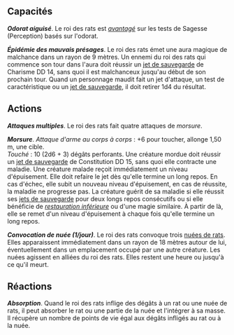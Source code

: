 ## Capacités
_**Odorat aiguisé**_. Le roi des rats est [_avantagé_](/utiliser-les-caracteristiques/#avantage-et-desavantage) sur les tests de Sagesse (Perception) basés sur l'odorat.

_**Épidémie des mauvais présages**_. Le roi des rats émet une aura magique de malchance dans un rayon de 9 mètres. Un ennemi du roi des rats qui commence son tour dans l'aura doit réussir un [jet de sauvegarde](/utiliser-les-caracteristiques/#jets-de-sauvegarde) de Charisme DD 14, sans quoi il est malchanceux jusqu'au début de son prochain tour. Quand un personnage maudit fait un jet d'attaque, un test de caractéristique ou un [jet de sauvegarde](/utiliser-les-caracteristiques/#jets-de-sauvegarde), il doit retirer 1d4 du résultat.

## Actions
_**Attaques multiples**_. Le roi des rats fait quatre attaques de _morsure_.

_**Morsure**_. _Attaque d'arme au corps à corps_ : +6 pour toucher, allonge 1,50 m, une cible.  
_Touché_ : 10 (2d6 + 3) dégâts perforants. Une créature mordue doit réussir un [jet de sauvegarde](/utiliser-les-caracteristiques/#jets-de-sauvegarde) de Constitution DD 15, sans quoi elle contracte une maladie. Une créature malade reçoit immédiatement un niveau d'épuisement. Elle doit refaire le jet dès qu'elle termine un long repos. En cas d'échec, elle subit un nouveau niveau d'épuisement, en cas de réussite, la maladie ne progresse pas. La créature guérit de sa maladie si elle réussit ses [jets de sauvegarde](/utiliser-les-caracteristiques/#jets-de-sauvegarde) pour deux longs repos consécutifs ou si elle bénéficie de [_restauration inférieure_](/grimoire/restauration-inferieure/) ou d'une magie similaire. À partir de là, elle se remet d'un niveau d'épuisement à chaque fois qu'elle termine un long repos.

_**Convocation de nuée (1/jour)**_. Le roi des rats convoque trois [nuées de rats](/bestiaire/nuee-de-rats/). Elles apparaissent immédiatement dans un rayon de 18 mètres autour de lui, éventuellement dans un emplacement occupé par une autre créature. Les nuées agissent en alliées du roi des rats. Elles restent une heure ou jusqu'à ce qu'il meurt.

## Réactions
_**Absorption**_. Quand le roi des rats inflige des dégâts à un rat ou une nuée de rats, il peut absorber le rat ou une partie de la nuée et l'intégrer à sa masse. Il récupère un nombre de points de vie égal aux dégâts infligés au rat ou à la nuée.
